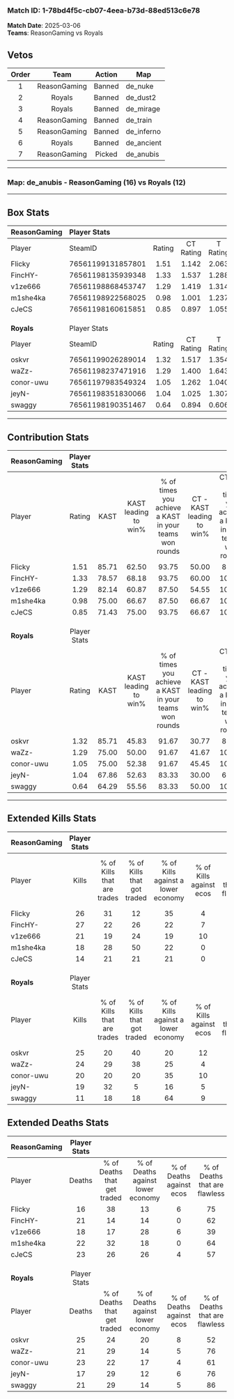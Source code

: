 ### Match ID: 1-78bd4f5c-cb07-4eea-b73d-88ed513c6e78  
**Match Date**: 2025-03-06  
**Teams**: ReasonGaming vs Royals  

## Vetos  

| Order | Team | Action | Map |
| :---: | :--: | :----: | --- |
| 1 | ReasonGaming | Banned | de_nuke |
| 2 | Royals | Banned | de_dust2 |
| 3 | Royals | Banned | de_mirage |
| 4 | ReasonGaming | Banned | de_train |
| 5 | ReasonGaming | Banned | de_inferno |
| 6 | Royals | Banned | de_ancient |
| 7 | ReasonGaming | Picked | de_anubis |

---  

### **Map**: de_anubis - ReasonGaming (16) vs Royals (12)  
---  

## Box Stats  

| **ReasonGaming** | Player Stats      |        |           |          |       |       |       |         |        |      |     |
| :- | :- | :-: | :-: | :-: | :-: | :-: | :-: | :-: | :-: | :-: | :-: |
| Player           | SteamID           | Rating | CT Rating | T Rating | KAST  |  ADR  | Kills | Assists | Deaths | K/D  | HS% |
| Flicky           | 76561199131857801 |  1.51  |   1.142   |  2.063   | 85.71 | 93.6  |  26   |    7    |   16   | 1.63 | 34  |
| FincHY-          | 76561198135939348 |  1.33  |   1.537   |  1.288   | 78.57 | 79.8  |  27   |    3    |   21   | 1.29 | 51  |
| v1ze666          | 76561198868453747 |  1.29  |   1.419   |  1.314   | 82.14 | 92.2  |  21   |    9    |   18   | 1.17 | 47  |
| m1she4ka         | 76561198922568025 |  0.98  |   1.001   |  1.237   | 75.00 | 68.0  |  18   |    5    |   22   | 0.82 | 55  |
| cJeCS            | 76561198160615851 |  0.85  |   0.897   |  1.055   | 71.43 | 74.5  |  14   |   11    |   23   | 0.61 | 64  |
|                  |                   |        |           |          |       |       |       |         |        |      |     |
|                  |                   |        |           |          |       |       |       |         |        |      |     |
|                  |                   |        |           |          |       |       |       |         |        |      |     |
| **Royals**       | Player Stats      |        |           |          |       |       |       |         |        |      |     |
| Player           | SteamID           | Rating | CT Rating | T Rating | KAST  |  ADR  | Kills | Assists | Deaths | K/D  | HS% |
| oskvr            | 76561199026289014 |  1.32  |   1.517   |  1.354   | 85.71 | 96.1  |  25   |    7    |   25   | 1.00 | 32  |
| waZz-            | 76561198237471916 |  1.29  |   1.400   |  1.643   | 75.00 | 101.9 |  24   |    5    |   21   | 1.14 | 75  |
| conor-uwu        | 76561197983549324 |  1.05  |   1.262   |  1.040   | 75.00 | 74.9  |  20   |    6    |   23   | 0.87 | 50  |
| jeyN-            | 76561198351830066 |  1.04  |   1.025   |  1.307   | 67.86 | 65.3  |  19   |    2    |   17   | 1.12 | 36  |
| swaggy           | 76561198190351467 |  0.64  |   0.894   |  0.606   | 64.29 | 46.5  |  11   |    7    |   21   | 0.52 | 72  |
---  

## Contribution Stats  

| **ReasonGaming** | Player Stats |       |                      |                                                        |                           |                                                             |                          |                                                            |
| :- | :-: | :-: | :-: | :-: | :-: | :-: | :-: | :-: |
| Player           |    Rating    | KAST  | KAST leading to win% | % of times you achieve a KAST in your teams won rounds | CT - KAST leading to win% | CT - % of times you achieve a KAST in your teams won rounds | T - KAST leading to win% | T - % of times you achieve a KAST in your teams won rounds |
| Flicky           |     1.51     | 85.71 |        62.50         |                         93.75                          |           50.00           |                            83.33                            |          71.43           |                           100.00                           |
| FincHY-          |     1.33     | 78.57 |        68.18         |                         93.75                          |           60.00           |                           100.00                            |          75.00           |                           90.00                            |
| v1ze666          |     1.29     | 82.14 |        60.87         |                         87.50                          |           54.55           |                           100.00                            |          66.67           |                           80.00                            |
| m1she4ka         |     0.98     | 75.00 |        66.67         |                         87.50                          |           66.67           |                           100.00                            |          66.67           |                           80.00                            |
| cJeCS            |     0.85     | 71.43 |        75.00         |                         93.75                          |           66.67           |                           100.00                            |          81.82           |                           90.00                            |
|                  |              |       |                      |                                                        |                           |                                                             |                          |                                                            |
|                  |              |       |                      |                                                        |                           |                                                             |                          |                                                            |
|                  |              |       |                      |                                                        |                           |                                                             |                          |                                                            |
| **Royals**       | Player Stats |       |                      |                                                        |                           |                                                             |                          |                                                            |
| Player           |    Rating    | KAST  | KAST leading to win% | % of times you achieve a KAST in your teams won rounds | CT - KAST leading to win% | CT - % of times you achieve a KAST in your teams won rounds | T - KAST leading to win% | T - % of times you achieve a KAST in your teams won rounds |
| oskvr            |     1.32     | 85.71 |        45.83         |                         91.67                          |           30.77           |                            80.00                            |          63.64           |                           100.00                           |
| waZz-            |     1.29     | 75.00 |        50.00         |                         91.67                          |           41.67           |                           100.00                            |          60.00           |                           85.71                            |
| conor-uwu        |     1.05     | 75.00 |        52.38         |                         91.67                          |           45.45           |                           100.00                            |          60.00           |                           85.71                            |
| jeyN-            |     1.04     | 67.86 |        52.63         |                         83.33                          |           30.00           |                            60.00                            |          77.78           |                           100.00                           |
| swaggy           |     0.64     | 64.29 |        55.56         |                         83.33                          |           50.00           |                           100.00                            |          62.50           |                           71.43                            |
---  

## Extended Kills Stats  

| **ReasonGaming** | Player Stats |                            |                            |                                    |                         |                              |                                 |                                       |                    |           |
| :- | :-: | :-: | :-: | :-: | :-: | :-: | :-: | :-: | :-: | :-: |
| Player           |    Kills     | % of Kills that are trades | % of Kills that got traded | % of Kills against a lower economy | % of Kills against ecos | % of Kills that are flawless | % of Kills that are close duels | % of Kills that are assisted by flash | Pistol Round Kills | AWP Kills |
| Flicky           |      26      |             31             |             12             |                 35                 |            4            |              81              |                4                |                   4                   |         1          |    13     |
| FincHY-          |      27      |             22             |             26             |                 22                 |            7            |              78              |                7                |                   0                   |         2          |     1     |
| v1ze666          |      21      |             19             |             24             |                 19                 |           10            |              52              |               10                |                   0                   |         3          |     1     |
| m1she4ka         |      18      |             28             |             50             |                 22                 |            0            |              72              |                0                |                   6                   |         1          |     0     |
| cJeCS            |      14      |             21             |             21             |                 21                 |            0            |              43              |                0                |                  14                   |         1          |     0     |
|                  |              |                            |                            |                                    |                         |                              |                                 |                                       |                    |           |
|                  |              |                            |                            |                                    |                         |                              |                                 |                                       |                    |           |
|                  |              |                            |                            |                                    |                         |                              |                                 |                                       |                    |           |
| **Royals**       | Player Stats |                            |                            |                                    |                         |                              |                                 |                                       |                    |           |
| Player           |    Kills     | % of Kills that are trades | % of Kills that got traded | % of Kills against a lower economy | % of Kills against ecos | % of Kills that are flawless | % of Kills that are close duels | % of Kills that are assisted by flash | Pistol Round Kills | AWP Kills |
| oskvr            |      25      |             20             |             40             |                 20                 |           12            |              44              |               16                |                   4                   |         0          |     0     |
| waZz-            |      24      |             29             |             38             |                 25                 |            4            |              75              |                0                |                   4                   |         3          |     0     |
| conor-uwu        |      20      |             20             |             20             |                 35                 |           10            |              65              |                0                |                   0                   |         3          |     4     |
| jeyN-            |      19      |             32             |             5              |                 16                 |            5            |              63              |                5                |                   0                   |         2          |     5     |
| swaggy           |      11      |             18             |             18             |                 64                 |            9            |              64              |                0                |                   9                   |         0          |     0     |
## Extended Deaths Stats  

| **ReasonGaming** | Player Stats |                             |                                   |                          |                               |                            |                           |               |
| :- | :-: | :-: | :-: | :-: | :-: | :-: | :-: | :-: |
| Player           |    Deaths    | % of Deaths that get traded | % of Deaths against lower economy | % of Deaths against ecos | % of Deaths that are flawless | % of Deaths that are close | % of Deaths while blinded | Deaths to AWP |
| Flicky           |      16      |             38              |                13                 |            6             |              75               |             6              |            13             |       1       |
| FincHY-          |      21      |             14              |                14                 |            0             |              62               |             10             |             0             |       3       |
| v1ze666          |      18      |             17              |                28                 |            6             |              39               |             6              |             0             |       3       |
| m1she4ka         |      22      |             32              |                18                 |            0             |              64               |             0              |             0             |       0       |
| cJeCS            |      23      |             26              |                26                 |            4             |              57               |             4              |             4             |       2       |
|                  |              |                             |                                   |                          |                               |                            |                           |               |
|                  |              |                             |                                   |                          |                               |                            |                           |               |
|                  |              |                             |                                   |                          |                               |                            |                           |               |
| **Royals**       | Player Stats |                             |                                   |                          |                               |                            |                           |               |
| Player           |    Deaths    | % of Deaths that get traded | % of Deaths against lower economy | % of Deaths against ecos | % of Deaths that are flawless | % of Deaths that are close | % of Deaths while blinded | Deaths to AWP |
| oskvr            |      25      |             24              |                20                 |            8             |              52               |             8              |             0             |       2       |
| waZz-            |      21      |             29              |                14                 |            5             |              76               |             10             |             5             |       4       |
| conor-uwu        |      23      |             22              |                17                 |            4             |              61               |             0              |             4             |       5       |
| jeyN-            |      17      |             29              |                12                 |            6             |              76               |             6              |            12             |       3       |
| swaggy           |      21      |             29              |                14                 |            5             |              86               |             0              |             0             |       1       |
